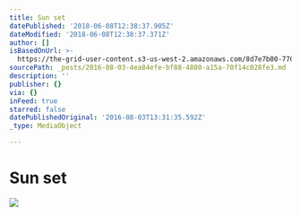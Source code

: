```yaml
---
title: Sun set
datePublished: '2018-06-08T12:38:37.905Z'
dateModified: '2018-06-08T12:38:37.371Z'
author: []
isBasedOnUrl: >-
  https://the-grid-user-content.s3-us-west-2.amazonaws.com/8d7e7b00-7708-46ad-989e-fb0b414a4df3.jpg
sourcePath: _posts/2016-08-03-4ea84efe-bf88-4880-a15a-70f14c028fe3.md
description: ''
publisher: {}
via: {}
inFeed: true
starred: false
datePublishedOriginal: '2016-08-03T13:31:35.592Z'
_type: MediaObject

---
```

# Sun set
![](https://the-grid-user-content.s3-us-west-2.amazonaws.com/8d7e7b00-7708-46ad-989e-fb0b414a4df3.jpg)